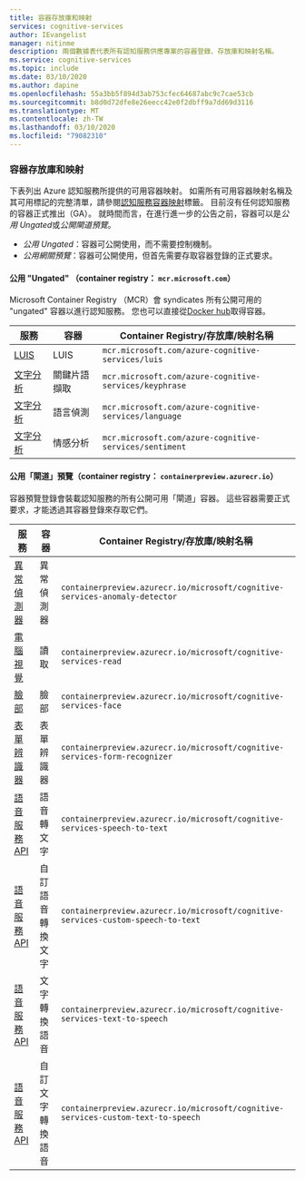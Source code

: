 ```yaml
---
title: 容器存放庫和映射
services: cognitive-services
author: IEvangelist
manager: nitinme
description: 兩個數據表代表所有認知服務供應專案的容器登錄、存放庫和映射名稱。
ms.service: cognitive-services
ms.topic: include
ms.date: 03/10/2020
ms.author: dapine
ms.openlocfilehash: 55a3bb5f894d3ab753cfec64687abc9c7cae53cb
ms.sourcegitcommit: b8d0d72dfe8e26eecc42e0f2dbff9a7dd69d3116
ms.translationtype: MT
ms.contentlocale: zh-TW
ms.lasthandoff: 03/10/2020
ms.locfileid: "79082310"
---
```

### <a name="container-repositories-and-images"></a>容器存放庫和映射

下表列出 Azure 認知服務所提供的可用容器映射。 如需所有可用容器映射名稱及其可用標記的完整清單，請參閱[認知服務容器映射](../container-image-tags.md)標籤。 目前沒有任何認知服務的容器正式推出（GA）。 就時間而言，在進行進一步的公告之前，容器可以是*公用 Ungated*或*公開閘道預覽*。

 - *公用 Ungated*：容器可公開使用，而不需要控制機制。
 - *公用網關預覽*：容器可公開使用，但首先需要存取容器登錄的正式要求。

#### <a name="public-ungated-container-registry-mcrmicrosoftcom"></a>公用 "Ungated" （container registry： `mcr.microsoft.com`）

Microsoft Container Registry （MCR）會 syndicates 所有公開可用的 "ungated" 容器以進行認知服務。 您也可以直接從[Docker hub](https://hub.docker.com/_/microsoft-azure-cognitive-services)取得容器。

| 服務 | 容器 | Container Registry/存放庫/映射名稱 |
|--|--|--|
| [LUIS](../../LUIS/luis-container-howto.md) | LUIS | `mcr.microsoft.com/azure-cognitive-services/luis` |
| [文字分析](../../text-analytics/how-tos/text-analytics-how-to-install-containers.md) | 關鍵片語擷取 | `mcr.microsoft.com/azure-cognitive-services/keyphrase` |
| [文字分析](../../text-analytics/how-tos/text-analytics-how-to-install-containers.md) | 語言偵測 | `mcr.microsoft.com/azure-cognitive-services/language` |
| [文字分析](../../text-analytics/how-tos/text-analytics-how-to-install-containers.md) | 情感分析 | `mcr.microsoft.com/azure-cognitive-services/sentiment` |

#### <a name="public-gated-preview-container-registry-containerpreviewazurecrio"></a>公用「閘道」預覽（container registry： `containerpreview.azurecr.io`）

容器預覽登錄會裝載認知服務的所有公開可用「閘道」容器。 這些容器需要正式要求，才能透過其容器登錄來存取它們。

| 服務 | 容器 | Container Registry/存放庫/映射名稱 |
|--|--|--|
| [異常偵測器](../../anomaly-detector/anomaly-detector-container-howto.md) | 異常偵測器 | `containerpreview.azurecr.io/microsoft/cognitive-services-anomaly-detector` |
| [電腦視覺](../../Computer-vision/computer-vision-how-to-install-containers.md) | 讀取 | `containerpreview.azurecr.io/microsoft/cognitive-services-read` |
| [臉部](../../face/face-how-to-install-containers.md) | 臉部 | `containerpreview.azurecr.io/microsoft/cognitive-services-face` |
| [表單辨識器](https://go.microsoft.com/fwlink/?linkid=2083826&clcid=0x409) | 表單辨識器 | `containerpreview.azurecr.io/microsoft/cognitive-services-form-recognizer` |
| [語音服務 API](../../speech-service/speech-container-howto.md?tab=stt) | 語音轉文字 | `containerpreview.azurecr.io/microsoft/cognitive-services-speech-to-text` |
| [語音服務 API](../../speech-service/speech-container-howto.md?tab=cstt) | 自訂語音轉換文字 | `containerpreview.azurecr.io/microsoft/cognitive-services-custom-speech-to-text` |
| [語音服務 API](../../speech-service/speech-container-howto.md?tab=tts) | 文字轉換語音 | `containerpreview.azurecr.io/microsoft/cognitive-services-text-to-speech` |
| [語音服務 API](../../speech-service/speech-container-howto.md?tab=ctts) | 自訂文字轉換語音 | `containerpreview.azurecr.io/microsoft/cognitive-services-custom-text-to-speech` |
